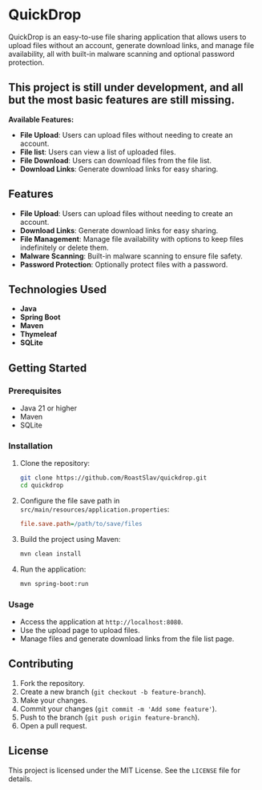 # QuickDrop

QuickDrop is an easy-to-use file sharing application that allows users to upload files without an account,
generate download links, and manage file availability, all with built-in malware scanning and optional password
protection.

## This project is still under development, and all but the most basic features are still missing.

**Available Features:**

- **File Upload**: Users can upload files without needing to create an account.
- **File list**: Users can view a list of uploaded files.
- **File Download**: Users can download files from the file list.
- **Download Links**: Generate download links for easy sharing.

## Features

- **File Upload**: Users can upload files without needing to create an account.
- **Download Links**: Generate download links for easy sharing.
- **File Management**: Manage file availability with options to keep files indefinitely or delete them.
- **Malware Scanning**: Built-in malware scanning to ensure file safety.
- **Password Protection**: Optionally protect files with a password.

## Technologies Used

- **Java**
- **Spring Boot**
- **Maven**
- **Thymeleaf**
- **SQLite**

## Getting Started

### Prerequisites

- Java 21 or higher
- Maven
- SQLite

### Installation

1. Clone the repository:
    ```sh
    git clone https://github.com/RoastSlav/quickdrop.git
    cd quickdrop
    ```

2. Configure the file save path in `src/main/resources/application.properties`:
    ```ini
    file.save.path=/path/to/save/files
    ```

3. Build the project using Maven:
    ```sh
    mvn clean install
    ```

4. Run the application:
    ```sh
    mvn spring-boot:run
    ```

### Usage

- Access the application at `http://localhost:8080`.
- Use the upload page to upload files.
- Manage files and generate download links from the file list page.

## Contributing

1. Fork the repository.
2. Create a new branch (`git checkout -b feature-branch`).
3. Make your changes.
4. Commit your changes (`git commit -m 'Add some feature'`).
5. Push to the branch (`git push origin feature-branch`).
6. Open a pull request.

## License

This project is licensed under the MIT License. See the `LICENSE` file for details.
